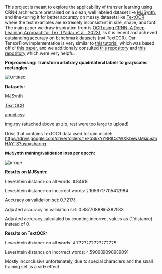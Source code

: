 This project is meant to explore the applicability of transfer learning using CRNN architecture pretrained on a clean, well labeled dataset like [MJSynth](https://www.robots.ox.ac.uk/~vgg/data/text/), and fine-tuning it for better accuracy on messy datasets like [TextOCR](https://textvqa.org/textocr/) where the text examples are extremely inconsistent in size, shape, and font. The main paper we draw inspiration from is [OCR using CRNN: A Deep Learning Approach for Text (Yadav et al., 2023)](https://ieeexplore.ieee.org/document/10170436), as it is recent and achieved outstanding accuracy on benchmark datasets (not TextOCR). Our TensorFlow implementation is very similar to [this tutorial](https://github.com/TheAILearner/A-CRNN-model-for-Text-Recognition-in-Keras/blob/master/CRNN%20Model.ipynb), which was based off of [this paper](https://arxiv.org/pdf/1507.05717.pdf), and we additionally consulted [this repository](https://github.com/GitYCC/crnn-pytorch/tree/master/src) and [this repository](https://github.com/TheAILearner/A-CRNN-model-for-Text-Recognition-in-Keras) which were very helpful.


**Preprocessing: Transform arbitrary quadrilateral labels to grayscaled rectangles**

![Untitled](https://github.com/lkevint/OCR_CRNN/assets/68560628/a419b029-c6a8-45b5-a764-335d0c04743e)


**Datasets:**

[MJSynth](https://huggingface.co/datasets/priyank-m/MJSynth_text_recognition)

[Text OCR](https://www.kaggle.com/datasets/robikscube/textocr-text-extraction-from-images-dataset/data)

[annot.csv](https://drive.google.com/file/d/141_pYai65T8eKUmrR-BjzbJLKiY8S1gJ/view?usp=sharing)

[img.csv](https://drive.google.com/file/d/1pyLXukhnv01hm9_cCkxvaaCzr6RDh3Ot/view?usp=sharing) (attached above as zip, rest were too large to upload)

Drive that contains TextOCR data used to train model: https://drive.google.com/drive/folders/1EPqSkxYYRRlC3fWXKbAwsMsp5smHAYTS?usp=sharing


**MJSynth training/validation loss per epoch:**

![image](https://github.com/lkevint/OCR_CRNN/assets/68560628/88cc8c5c-30c0-4678-98d0-fcf7e88f9bcc)


**Results on MJSynth:**

Leveshtein distance on all words: 0.84616

Leveshtein distance on incorrect words: 2.1056717705412984

Accuracy on validation set: 0.72178

Adjusted accuracy on validation set: 0.8877088865382983

Adjusted accuracy calculated by counting incorrect values as (1/distance) instead of 0.


**Results on TextOCR:**

Leveshtein distance on all words: 4.7727272727272725

Leveshtein distance on incorrect words: 4.590909090909091

Mostly inconclusive unfortunately, due to special characters and the small training set as a side effect
